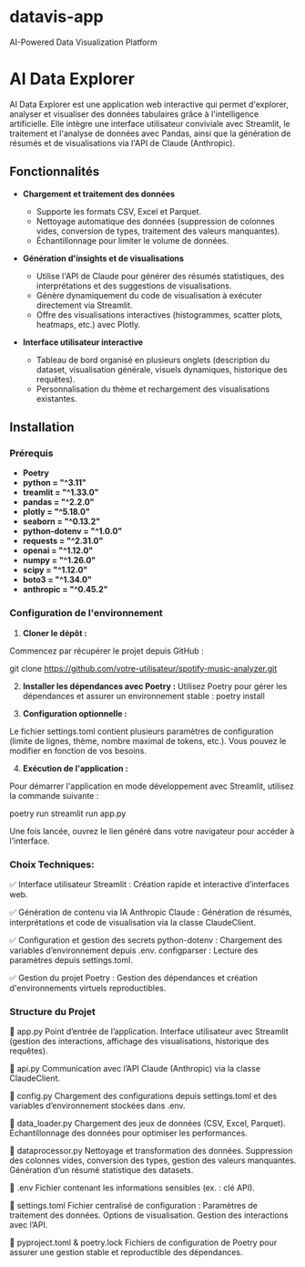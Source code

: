 # datavis-app
AI-Powered Data Visualization Platform

# AI Data Explorer

AI Data Explorer est une application web interactive qui permet d'explorer, analyser et visualiser des données tabulaires grâce à l'intelligence artificielle. Elle intègre une interface utilisateur conviviale avec Streamlit, le traitement et l'analyse de données avec Pandas, ainsi que la génération de résumés et de visualisations via l'API de Claude (Anthropic).

## Fonctionnalités

- **Chargement et traitement des données**  
  - Supporte les formats CSV, Excel et Parquet.
  - Nettoyage automatique des données (suppression de colonnes vides, conversion de types, traitement des valeurs manquantes).
  - Échantillonnage pour limiter le volume de données.

- **Génération d'insights et de visualisations**  
  - Utilise l'API de Claude pour générer des résumés statistiques, des interprétations et des suggestions de visualisations.
  - Génère dynamiquement du code de visualisation à exécuter directement via Streamlit.
  - Offre des visualisations interactives (histogrammes, scatter plots, heatmaps, etc.) avec Plotly.

- **Interface utilisateur interactive**  
  - Tableau de bord organisé en plusieurs onglets (description du dataset, visualisation générale, visuels dynamiques, historique des requêtes).
  - Personnalisation du thème et rechargement des visualisations existantes.

## Installation

### Prérequis


- **Poetry**  
- **python = "^3.11"**  
- **treamlit = "^1.33.0"**  
- **pandas = "^2.2.0"**  
- **plotly = "^5.18.0"**  
- **seaborn = "^0.13.2"**  
- **python-dotenv = "^1.0.0"**  
- **requests = "^2.31.0"**  
- **openai = "^1.12.0"**  
- **numpy = "^1.26.0"**  
- **scipy = "^1.12.0"**  
- **boto3 = "^1.34.0"**  
- **anthropic = "^0.45.2"**  

### Configuration de l'environnement

1. **Cloner le dépôt :**

Commencez par récupérer le projet depuis GitHub :

git clone https://github.com/votre-utilisateur/spotify-music-analyzer.git

2. **Installer les dépendances avec Poetry :**
Utilisez Poetry pour gérer les dépendances et assurer un environnement stable :
poetry install

3.  **Configuration optionnelle :**
 
Le fichier settings.toml contient plusieurs paramètres de configuration (limite de lignes, thème, nombre maximal de tokens, etc.).
Vous pouvez le modifier en fonction de vos besoins.

4.  **Exécution de l'application :**

Pour démarrer l'application en mode développement avec Streamlit, utilisez la commande suivante :

poetry run streamlit run app.py


Une fois lancée, ouvrez le lien généré dans votre navigateur pour accéder à l'interface.

### Choix Techniques:

✅ Interface utilisateur
Streamlit : Création rapide et interactive d’interfaces web.

✅ Génération de contenu via IA
Anthropic Claude : Génération de résumés, interprétations et code de visualisation via la classe ClaudeClient.

✅ Configuration et gestion des secrets
python-dotenv : Chargement des variables d’environnement depuis .env.
configparser : Lecture des paramètres depuis settings.toml.

✅ Gestion du projet
Poetry : Gestion des dépendances et création d'environnements virtuels reproductibles.


### Structure du Projet

📂 app.py
Point d’entrée de l’application.
Interface utilisateur avec Streamlit (gestion des interactions, affichage des visualisations, historique des requêtes).

📂 api.py
Communication avec l’API Claude (Anthropic) via la classe ClaudeClient.

📂 config.py
Chargement des configurations depuis settings.toml et des variables d’environnement stockées dans .env.

📂 data_loader.py
Chargement des jeux de données (CSV, Excel, Parquet).
Échantillonnage des données pour optimiser les performances.

📂 dataprocessor.py
Nettoyage et transformation des données.
Suppression des colonnes vides, conversion des types, gestion des valeurs manquantes.
Génération d’un résumé statistique des datasets.

📂 .env
Fichier contenant les informations sensibles (ex. : clé API).

📂 settings.toml
Fichier centralisé de configuration :
Paramètres de traitement des données.
Options de visualisation.
Gestion des interactions avec l’API.

📂 pyproject.toml & poetry.lock
Fichiers de configuration de Poetry pour assurer une gestion stable et reproductible des dépendances.
